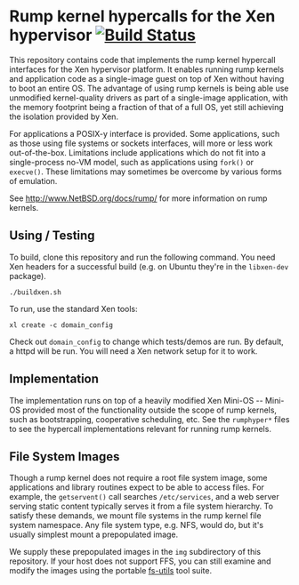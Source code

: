 Rump kernel hypercalls for the Xen hypervisor [![Build Status](https://travis-ci.org/anttikantee/rumpuser-xen.png?branch=master)](https://travis-ci.org/anttikantee/rumpuser-xen)
=============================================

This repository contains code that implements the rump kernel hypercall
interfaces for the Xen hypervisor platform.  It enables running rump
kernels and application code as a single-image guest on top of Xen
without having to boot an entire OS.  The advantage of using rump
kernels is being able use unmodified kernel-quality drivers as part of
a single-image application, with the memory footprint being a fraction
of that of a full OS, yet still achieving the isolation provided by Xen.

For applications a POSIX-y interface is provided.  Some applications,
such as those using file systems or sockets interfaces, will more or
less work out-of-the-box.  Limitations include applications which do
not fit into a single-process no-VM model, such as applications using
`fork()` or `execve()`.  These limitations may sometimes be overcome by
various forms of emulation.

See http://www.NetBSD.org/docs/rump/ for more information on rump kernels.


Using / Testing
---------------

To build, clone this repository and run the following command.  You
need Xen headers for a successful build (e.g. on Ubuntu they're in
the `libxen-dev` package).

	./buildxen.sh

To run, use the standard Xen tools:

	xl create -c domain_config

Check out `domain_config` to change which tests/demos are run.
By default, a httpd will be run.  You will need a Xen network
setup for it to work.


Implementation
--------------

The implementation runs on top of a heavily modified Xen Mini-OS --
Mini-OS provided most of the functionality outside the scope of rump
kernels, such as bootstrapping, cooperative scheduling, etc.  See the
`rumphyper*` files to see the hypercall implementations relevant for
running rump kernels.


File System Images
------------------

Though a rump kernel does not require a root file system image, some
applications and library routines expect to be able to access files.
For example, the `getservent()` call searches `/etc/services`, and
a web server serving static content typically serves it from a file
system hierarchy.  To satisfy these demands, we mount file systems in
the rump kernel file system namespace.  Any file system type, e.g. NFS,
would do, but it's usually simplest mount a prepopulated image.

We supply these prepopulated images in the `img` subdirectory
of this repository.  If your host does not support FFS, you
can still examine and modify the images using the portable
[fs-utils](https://github.com/stacktic/fs-utils) tool suite.

